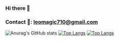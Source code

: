 ### Hi there 👋
### Contact 💬: leomagic710@gmail.com

<!--
**Leo125Jan/Leo125Jan** is a ✨ _special_ ✨ repository because its `README.md` (this file) appears on your GitHub profile.

Here are some ideas to get you started:

- 🔭 I’m currently working on ...
- 🌱 I’m currently learning ...
- 👯 I’m looking to collaborate on ...
- 🤔 I’m looking for help with ...
- 💬 Ask me about ...
- 📫 How to reach me: ...
- 😄 Pronouns: ...
- ⚡ Fun fact: ...
-->

![Anurag's GitHub stats](https://github-readme-stats.vercel.app/api?username=Leo125Jan&show_icons=true&theme=apprentice)
[![Top Langs](https://github-readme-stats.vercel.app/api/top-langs/?username=Leo125Jan&layout=compact)](https://github.com/anuraghazra/github-readme-stats)
[![Top Langs](https://github-readme-stats-git-masterrstaa-rickstaa.vercel.app/api/top-langs/?username==Leo125Jan&layout=compact)](https://github.com/anuraghazra/github-readme-stats)
